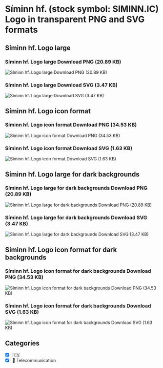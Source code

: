 # Síminn hf. (stock symbol: SIMINN.IC) Logo in transparent PNG and SVG formats

## Síminn hf. Logo large

### Síminn hf. Logo large Download PNG (20.89 KB)

![Síminn hf. Logo large Download PNG (20.89 KB)](/img/orig/SIMINN.IC_BIG-d1ce597d.png)

### Síminn hf. Logo large Download SVG (3.47 KB)

![Síminn hf. Logo large Download SVG (3.47 KB)](/img/orig/SIMINN.IC_BIG-1084d4b8.svg)

## Síminn hf. Logo icon format

### Síminn hf. Logo icon format Download PNG (34.53 KB)

![Síminn hf. Logo icon format Download PNG (34.53 KB)](/img/orig/SIMINN.IC-a72949f2.png)

### Síminn hf. Logo icon format Download SVG (1.63 KB)

![Síminn hf. Logo icon format Download SVG (1.63 KB)](/img/orig/SIMINN.IC-647ecdff.svg)

## Síminn hf. Logo large for dark backgrounds

### Síminn hf. Logo large for dark backgrounds Download PNG (20.89 KB)

![Síminn hf. Logo large for dark backgrounds Download PNG (20.89 KB)](/img/orig/SIMINN.IC_BIG.D-d632f665.png)

### Síminn hf. Logo large for dark backgrounds Download SVG (3.47 KB)

![Síminn hf. Logo large for dark backgrounds Download SVG (3.47 KB)](/img/orig/SIMINN.IC_BIG.D-697d3c03.svg)

## Síminn hf. Logo icon format for dark backgrounds

### Síminn hf. Logo icon format for dark backgrounds Download PNG (34.53 KB)

![Síminn hf. Logo icon format for dark backgrounds Download PNG (34.53 KB)](/img/orig/SIMINN.IC.D-32686813.png)

### Síminn hf. Logo icon format for dark backgrounds Download SVG (1.63 KB)

![Síminn hf. Logo icon format for dark backgrounds Download SVG (1.63 KB)](/img/orig/SIMINN.IC.D-78928356.svg)



## Categories
- [x] 🇮🇸
- [x] 📡 Telecommunication
